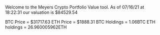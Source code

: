 Welcome to the Meyers Crypto Portfolio Value tool. 
As of 07/16/21 at 18:22:31 our valuation is $84529.54 

BTC Price = $31717.63
 ETH Price = $1888.31
BTC Holdings = 1.06BTC
 ETH holdings = 26.960005962ETH 
